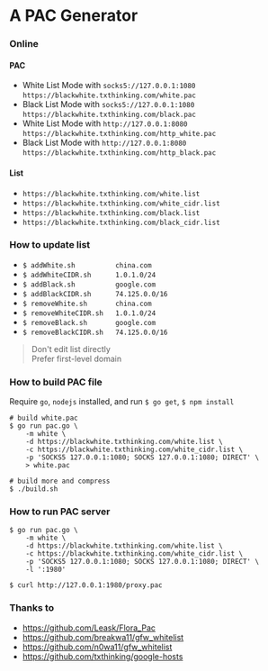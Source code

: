 # A PAC Generator

### Online

#### PAC

* White List Mode with `socks5://127.0.0.1:1080` `https://blackwhite.txthinking.com/white.pac`
* Black List Mode with `socks5://127.0.0.1:1080` `https://blackwhite.txthinking.com/black.pac`
* White List Mode with `http://127.0.0.1:8080` `https://blackwhite.txthinking.com/http_white.pac`
* Black List Mode with `http://127.0.0.1:8080` `https://blackwhite.txthinking.com/http_black.pac`

#### List

* `https://blackwhite.txthinking.com/white.list`
* `https://blackwhite.txthinking.com/white_cidr.list`
* `https://blackwhite.txthinking.com/black.list`
* `https://blackwhite.txthinking.com/black_cidr.list`

### How to update list

* `$ addWhite.sh          china.com`
* `$ addWhiteCIDR.sh      1.0.1.0/24`
* `$ addBlack.sh          google.com`
* `$ addBlackCIDR.sh      74.125.0.0/16`
* `$ removeWhite.sh       china.com`
* `$ removeWhiteCIDR.sh   1.0.1.0/24`
* `$ removeBlack.sh       google.com`
* `$ removeBlackCIDR.sh   74.125.0.0/16`

> Don't edit list directly<br/>
> Prefer first-level domain

### How to build PAC file

Require `go`, `nodejs` installed, and run `$ go get`, `$ npm install`

```
# build white.pac
$ go run pac.go \
    -m white \
    -d https://blackwhite.txthinking.com/white.list \
    -c https://blackwhite.txthinking.com/white_cidr.list \
    -p 'SOCKS5 127.0.0.1:1080; SOCKS 127.0.0.1:1080; DIRECT' \
    > white.pac

# build more and compress
$ ./build.sh
```

### How to run PAC server

```
$ go run pac.go \
    -m white \
    -d https://blackwhite.txthinking.com/white.list \
    -c https://blackwhite.txthinking.com/white_cidr.list \
    -p 'SOCKS5 127.0.0.1:1080; SOCKS 127.0.0.1:1080; DIRECT' \
    -l ':1980'

$ curl http://127.0.0.1:1980/proxy.pac
```

### Thanks to

* https://github.com/Leask/Flora_Pac
* https://github.com/breakwa11/gfw_whitelist
* https://github.com/n0wa11/gfw_whitelist
* https://github.com/txthinking/google-hosts
